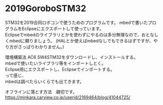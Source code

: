 # 2019GoroboSTM32
STM32を2019合同ロボコンで使うためのプログラムです。
mbedで書いたプログラムをEclipseにエクスポートして使っています。　　　　　　　　　　　　　　　　　　　　　　　　　　　　　　　　　　　　　　　　　
Eclipseでmbedのライブラリとかを使わずにやるのは多分無理なので、おとなしくmbedに頼りましょう。
(HALとか使えばmbedなしでもできるはずですが、やり方がさっぱりわかりません。)

環境構築法
AC6 SW4STM32をダウンロードし、インストールする。　　　　　　　　　　　　　　　　　　　　　　　　　　　　　　　　　　　　　
mbedで使いたいライブラリ等をインポートしとく。　　　　　　　　　　　　　　　　　　　　　　　　　　　　　　　　　　　　　　　　　
Eclipse用にエクスポートし、Eclipseでインポートする。　　　　　　　　　　　　　　　　　　　　　　　　　　　　　　　　　　　　　　
って感じ、　　　　　　　　　　　　　　　　　　　　　　　　　　　　　　　　　　　　　　　　　　　　　　　　　　　　　　
mbedは調べたらいくらでも出てきます。　　　　　　　　　　　　　　　　　　　　　　　　　　　　　　　　　　　　　　　　　　　　　　　　　

オフラインに落とす方法　親切です。　　　　　　　　　　　　　　　　　　　　　　　　
https://minkara.carview.co.jp/userid/2169464/blog/41044725/
